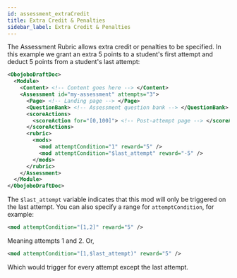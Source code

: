 ```yaml
---
id: assessment_extraCredit
title: Extra Credit & Penalties
sidebar_label: Extra Credit & Penalties
---
```


The Assessment Rubric allows extra credit or penalties to be specified. In this example we grant an extra 5 points to a student's first attempt and deduct 5 points from a student's last attempt:

```xml
<ObojoboDraftDoc>
  <Module>
    <Content> <!-- Content goes here --> </Content>
    <Assessment id="my-assessment" attempts="3">
      <Page> <!-- Landing page --> </Page>
      <QuestionBank> <!-- Assessment question bank --> </QuestionBank>
      <scoreActions>
        <scoreAction for="[0,100]"> <!-- Post-attempt page --> </scoreAction>
      </scoreActions>
      <rubric>
        <mods>
          <mod attemptCondition="1" reward="5" />
          <mod attemptCondition="$last_attempt" reward="-5" />
        </mods>
      </rubric>
    </Assessment>
  </Module>
</ObojoboDraftDoc>
```

The `$last_attempt` variable indicates that this mod will only be triggered on the last attempt. You can also specify a range for `attemptCondition`, for example:

```xml
<mod attemptCondition="[1,2]" reward="5" />
```

Meaning attempts 1 and 2. Or,

```xml
<mod attemptCondition="[1,$last_attempt)" reward="5" />
```

Which would trigger for every attempt except the last attempt.
